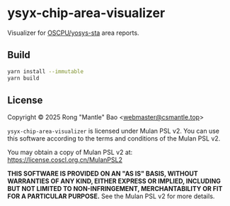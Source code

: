 # ysyx-chip-area-visualizer

Visualizer for [OSCPU/yosys-sta](https://github.com/OSCPU/yosys-sta) area reports.

## Build

```sh
yarn install --immutable
yarn build
```

## License

Copyright &copy; 2025 Rong "Mantle" Bao <<webmaster@csmantle.top>>

`ysyx-chip-area-visualizer` is licensed under Mulan PSL v2. You can use this software according to the terms and conditions of the Mulan PSL v2.

You may obtain a copy of Mulan PSL v2 at: <https://license.coscl.org.cn/MulanPSL2>

**THIS SOFTWARE IS PROVIDED ON AN "AS IS" BASIS, WITHOUT WARRANTIES OF ANY KIND, EITHER EXPRESS OR IMPLIED, INCLUDING BUT NOT LIMITED TO NON-INFRINGEMENT, MERCHANTABILITY OR FIT FOR A PARTICULAR PURPOSE.** See the Mulan PSL v2 for more details.
